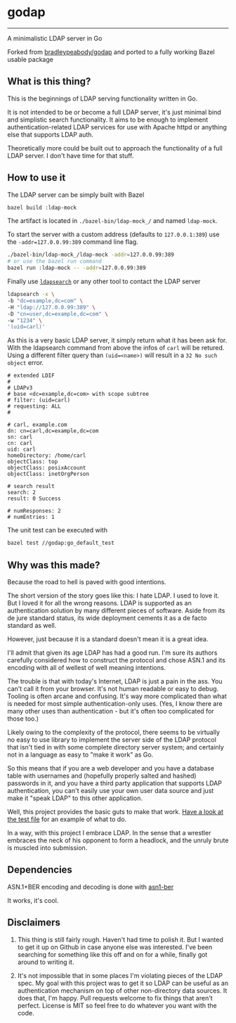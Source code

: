 # godap
-------

A minimalistic LDAP server in Go

Forked from [bradleypeabody/godap](https://github.com/bradleypeabody/godap)
and ported to a fully working Bazel usable package

## What is this thing?

This is the beginnings of LDAP serving functionality written in Go.

It is not intended to be or become a full LDAP server, it's just minimal bind
and simplistic search functionality.
It aims to be enough to implement authentication-related LDAP services for use
with Apache httpd or anything else that supports LDAP auth.

Theoretically more could be built out to approach the functionality of
a full LDAP server. I don't have time for that stuff.

## How to use it

The LDAP server can be simply built with Bazel

```bash
bazel build :ldap-mock
```

The artifact is located in `./bazel-bin/ldap-mock_/` and named `ldap-mock`.

To start the server with a custom address (defaults to `127.0.0.1:389`) use
the `-addr=127.0.0.99:389` command line flag.

```bash
./bazel-bin/ldap-mock_/ldap-mock -addr=127.0.0.99:389
# or use the bazel run command
bazel run :ldap-mock -- -addr=127.0.0.99:389
```

Finally use [`ldapsearch`](https://docs.ldap.com/ldap-sdk/docs/tool-usages/ldapsearch.html)
or any other tool to contact the LDAP server

```bash
ldapsearch -x \
-b "dc=example,dc=com" \
-H "ldap://127.0.0.99:389" \
-D "cn=user,dc=example,dc=com" \
-w "1234" \
'(uid=carl)'
```

As this is a very basic LDAP server, it simply return what it has been ask for.
With the ldapsearch command from above the infos of `carl` will be retured.
Using a different filter query than `(uid=<name>)` will result in a
`32 No such object` error.

```
# extended LDIF
#
# LDAPv3
# base <dc=example,dc=com> with scope subtree
# filter: (uid=carl)
# requesting: ALL
#

# carl, example.com
dn: cn=carl,dc=example,dc=com
sn: carl
cn: carl
uid: carl
homeDirectory: /home/carl
objectClass: top
objectClass: posixAccount
objectClass: inetOrgPerson

# search result
search: 2
result: 0 Success

# numResponses: 2
# numEntries: 1
```

The unit test can be executed with

```bash
bazel test //godap:go_default_test
```

## Why was this made?

Because the road to hell is paved with good intentions.

The short version of the story goes like this:
I hate LDAP. I used to love it. But I loved it for all the wrong reasons.
LDAP is supported as an authentication solution by many different pieces of
software. Aside from its de jure standard status, its wide deployment
cements it as a de facto standard as well.

However, just because it is a standard doesn't mean it is a great idea.

I'll admit that given its age LDAP has had a good run. I'm sure its
authors carefully considered how to construct the protocol and chose
ASN.1 and its encoding with all of wellest of well meaning intentions.

The trouble is that with today's Internet, LDAP is just a pain in the ass.
You can't call it from your browser. It's not human readable or easy
to debug. Tooling is often arcane and confusing. It's way more complicated
than what is needed for most simple authentication-only uses. (Yes, I know
there are many other uses than authentication - but it's often too complicated
for those too.)

Likely owing to the complexity of the protocol, there seems to be virtually
no easy to use library to implement the server side of the LDAP protocol
that isn't tied in with some complete directory server system; and certainly
not in a language as easy to "make it work" as Go.

So this means that if you are a web developer and you have a database table
with usernames and (hopefully properly salted and hashed) passwords in it, and you
have a third party application that supports LDAP authentication, you
can't easily use your own user data source and just make it "speak LDAP"
to this other application.

Well, this project provides the basic guts to make that work.
<a href="https://github.com/bradleypeabody/godap/blob/master/godap_test.go">Have a look at the test file</a> for an example of what to do.

In a way, with this project I embrace LDAP. In the sense that a wrestler
embraces the neck of his opponent to form a headlock, and the unruly
brute is muscled into submission.

Dependencies
------------

ASN.1+BER encoding and decoding is done with [asn1-ber](https://github.com/go-asn1-ber/asn1-ber)

It works, it's cool.

Disclaimers
-----------

1. This thing is still fairly rough. Haven't had time to polish it. But I
wanted to get it up on Github in case anyone else was interested. I've
been searching for something like this off and on for a while, finally
got around to writing it.

2. It's not impossible that in some places I'm violating pieces of the
LDAP spec. My goal with this project was to get it so LDAP can be
useful as an authentication mechanism on top of other
non-directory data sources. It does that, I'm happy.
Pull requests welcome to fix things that aren't perfect. License
is MIT so feel free to do whatever you want with the code.
